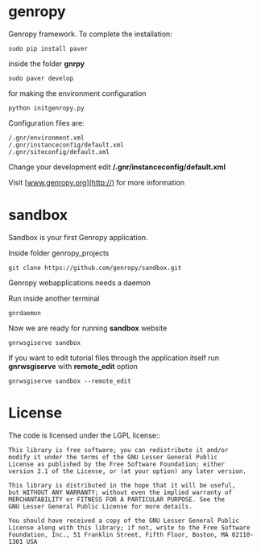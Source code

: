 genropy
=======

Genropy framework. To complete the installation:
	
	sudo pip install paver
	
inside the folder **gnrpy** 

	sudo paver develop
	
for making the environment configuration 

	python initgenropy.py

Configuration files are: 

	/.gnr/environment.xml
	/.gnr/instanceconfig/default.xml
	/.gnr/siteconfig/default.xml

Change your development edit **/.gnr/instanceconfig/default.xml**


Visit [www.genropy.org](http://) for more information


sandbox
=======
Sandbox is your first Genropy application.

Inside folder genropy_projects 

	git clone https://github.com/genropy/sandbox.git

Genropy webapplications needs a daemon

Run inside another terminal

	gnrdaemon

Now we are ready for running **sandbox** website

	gnrwsgiserve sandbox
	
If you want to edit tutorial files through the application itself run **gnrwsgiserve** with **remote_edit** option

	gnrwsgiserve sandbox --remote_edit
	



License
=======

The code is licensed under the LGPL license::
    
    This library is free software; you can redistribute it and/or
    modify it under the terms of the GNU Lesser General Public
    License as published by the Free Software Foundation; either
    version 2.1 of the License, or (at your option) any later version.
    
    This library is distributed in the hope that it will be useful,
    but WITHOUT ANY WARRANTY; without even the implied warranty of
    MERCHANTABILITY or FITNESS FOR A PARTICULAR PURPOSE. See the
    GNU Lesser General Public License for more details.
    
    You should have received a copy of the GNU Lesser General Public
    License along with this library; if not, write to the Free Software
    Foundation, Inc., 51 Franklin Street, Fifth Floor, Boston, MA 02110-1301 USA
